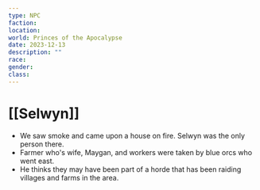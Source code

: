 ```yaml
---
type: NPC
faction: 
location: 
world: Princes of the Apocalypse
date: 2023-12-13
description: ""
race: 
gender: 
class:
---
```

# [[Selwyn]]

- We saw smoke and came upon a house on fire. Selwyn was the only person there.
- Farmer who's wife, Maygan, and workers were taken by blue orcs who went east. 
- He thinks they may have been part of a horde that has been raiding villages and farms in the area.